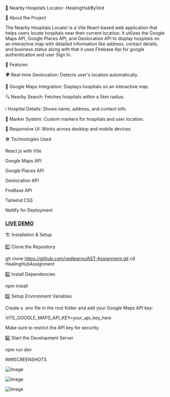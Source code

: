 🏥 Nearby Hospitals Locator- HealingHubByVed

📌 About the Project

The Nearby Hospitals Locator is a Vite React-based web application that helps users locate hospitals near their current location. It utilizes the Google Maps API, Google Places API, and Geolocation API to display hospitals on an interactive map with detailed information like address, contact details, and business status along with that it uses Firebase Api for google authentication and user Sign In.

🚀 Features

🌍 Real-time Geolocation: Detects user's location automatically.

📍 Google Maps Integration: Displays hospitals on an interactive map.

🔍 Nearby Search: Fetches hospitals within a 5km radius.

ℹ️ Hospital Details: Shows name, address, and contact info.

🏥 Marker System: Custom markers for hospitals and user location.

📱 Responsive UI: Works across desktop and mobile devices.

🛠️ Technologies Used

React.js with Vite

Google Maps API

Google Places API

Geolocation API

FireBase API

Tailwind CSS

Netlify for Deployment

### [LIVE DEMO](https://healinghubbyved.netlify.app/)

🏗️ Installation & Setup

1️⃣ Clone the Repository

git clone https://github.com/vedlearns/AST-Assignment.git
cd HealingHubAssignment

2️⃣ Install Dependencies

npm install

3️⃣ Setup Environment Variables

Create a .env file in the root folder and add your Google Maps API key:

VITE_GOOGLE_MAPS_API_KEY=your_api_key_here

Make sure to restrict the API key for security.

4️⃣ Start the Development Server

npm run dev

###SCREENSHOTS

![Image](https://github.com/user-attachments/assets/b60b9c01-b33a-4d7d-b662-6396fa963764)

![Image](https://github.com/user-attachments/assets/10028f23-f7cf-4c6e-8312-8f6015d31037)

![Image](https://github.com/user-attachments/assets/781c897c-705d-4ed7-aac6-bd216f8a5c78)





